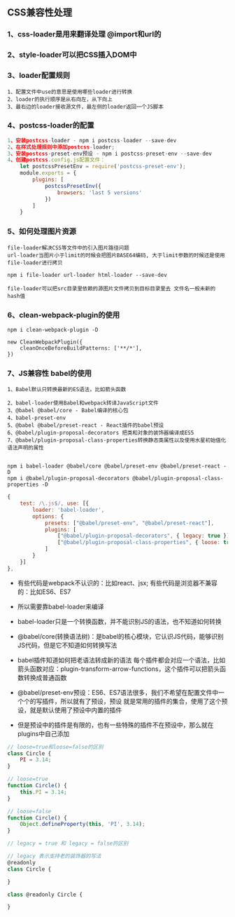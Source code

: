 ## CSS兼容性处理

### 1、css-loader是用来翻译处理 @import和url的
### 2、style-loader可以把CSS插入DOM中

### 3、loader配置规则
```
1、配置文件中use的意思是使用哪些loader进行转换
2、loader的执行顺序是从右向左，从下向上
3、最右边的loader接收源文件，最左侧的loader返回一个JS脚本
```
### 4、postcss-loader的配置
```javascript
1、安装postcss-loader - npm i postcss-loader --save-dev
2、在样式处理规则中添加postcss-loader;
3、安装postcss-preset-env预设 - npm i postcss-preset-env --save-dev
4、创建postcss.config.js配置文件：
    let postcssPresetEnv = require('postcss-preset-env');
    module.exports = {
        plugins: [
            postcssPresetEnv({
                browsers: 'last 5 versions'
            })
        ]
    }
```
### 5、如何处理图片资源
```
file-loader解决CSS等文件中的引入图片路径问题
url-loader当图片小于limit的时候会把图片BASE64编码, 大于limit参数的时候还是使用file-loader进行拷贝

npm i file-loader url-loader html-loader --save-dev

file-loader可以把src目录里依赖的源图片文件拷贝到目标目录里去 文件名一般未新的hash值
```

### 6、clean-webpack-plugin的使用
```
npm i clean-webpack-plugin -D

new CleanWebpackPlugin({
    cleanOnceBeforeBuildPatterns: ['**/*'],
})
```

### 7、JS兼容性 babel的使用
```
1、Babel默认只转换最新的ES语法，比如箭头函数

2、babel-loader使用Babel和webpack转译JavaScript文件
3、@babel @babel/core - Babel编译的核心包
4、babel-preset-env
5、@babel @babel/preset-react - React插件的babel预设
6、@babel/plugin-proposal-decorators 把类和对象的装饰器编译成ES5
7、@babel/plugin-proposal-class-properties转换静态类属性以及使用水星初始值化语法声明的属性


npm i babel-loader @babel/core @babel/preset-env @babel/preset-react -D
npm i @babel/plugin-proposal-decorators @babel/plugin-proposal-class-properties -D
```
```javascript
{
    test: /\.js$/, use: [{
        loader: 'babel-loader',
        options: {
            presets: ["@babel/preset-env", "@babel/preset-react"],
            plugins: [
                ["@babel/plugin-proposal-decorators", { legacy: true }],
                ["@babel/plugin-proposal-class-properties", { loose: true }],
            ]
        }
    }]
},
```
- 有些代码是webpack不认识的：比如react、jsx; 有些代码是浏览器不兼容的：比如ES6、ES7

- 所以需要靠babel-loader来编译
- babel-loader只是一个转换函数，并不能识别JS的语法，也不知道如何转换

- @babel/core(转换语法树)：是babel的核心模块，它认识JS代码，能够识别JS代码，但是它不知道如何转换写法
- babel插件知道如何把老语法转成新的语法 每个插件都会对应一个语法，比如箭头函数对应：plugin-transform-arrow-functions，这个插件可以把箭头函数转换成普通函数

- @babel/preset-env预设：ES6、ES7语法很多，我们不希望在配置文件中一个个的写插件，所以就有了预设，预设
  就是常用的插件的集合，使用了这个预设，就是默认使用了预设中内置的插件

- 但是预设中的插件是有限的，也有一些特殊的插件不在预设中，那么就在plugins中自己添加

```javascript
// loose=true和loose=false的区别
class Circle {
    PI = 3.14;
}

// loose=true
function Circle() {
    this.PI = 3.14;
}

// loose=false
function Circle() {
    Object.defineProperty(this, 'PI', 3.14);
}

```
```javascript
// legacy = true 和 legacy = false的区别

// legacy 表示支持老的装饰器的写法
@readonly
class Circle {

}

class @readonly Circle {

}
```